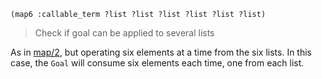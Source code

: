 ```
(map6 :callable_term ?list ?list ?list ?list ?list ?list)
```

> Check if goal can be applied to several lists

As in [map/2](#map), but operating six elements at a time from the six lists. In this case, the `Goal` will consume six elements each time, one from each list.